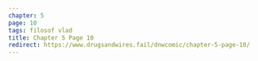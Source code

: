 ```yaml
---
chapter: 5
page: 10
tags: filosof vlad
title: Chapter 5 Page 10
redirect: https://www.drugsandwires.fail/dnwcomic/chapter-5-page-10/
---
```

